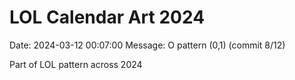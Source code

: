 # LOL Calendar Art 2024

Date: 2024-03-12 00:07:00
Message: O pattern (0,1) (commit 8/12)

Part of LOL pattern across 2024

